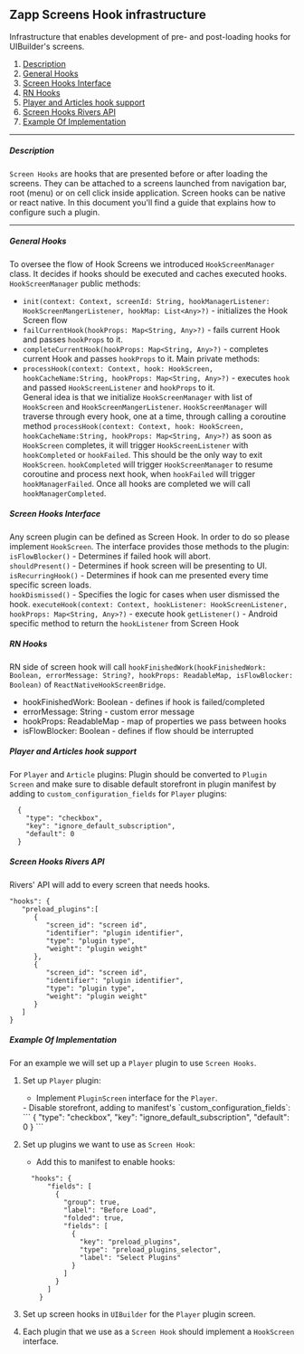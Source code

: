 ## Zapp Screens Hook infrastructure
Infrastructure that enables development of pre- and post-loading hooks for UIBuilder's screens.

1. <a href="#description">Description</a>
2. <a href="#general">General Hooks</a>
3. <a href="#interface">Screen Hooks Interface</a>
4. <a href="#rn">RN Hooks</a>
5. <a href="#player&article">Player and Articles hook support</a>
6. <a href="#connection">Screen Hooks Rivers API</a>
7. <a href="#example">Example Of Implementation</a>

* * *

<a name="description" />

##### Description
`Screen Hooks` are hooks that are presented before or after loading the screens. They can be attached to a screens launched from navigation bar, root (menu) or on cell click inside application. Screen hooks can be native or react native. In this document you'll find a guide that explains how to configure such a plugin.

***

<a name="general" />

##### General Hooks   

To oversee the flow of Hook Screens we introduced `HookScreenManager` class. It decides
if hooks should be executed and caches executed hooks.   
`HookScreenManager` public methods:
  - `init(context: Context, screenId: String, hookManagerListener: HookScreenMangerListener, hookMap: List<Any>?)` - initializes the Hook Screen flow
  - `failCurrentHook(hookProps: Map<String, Any>?)` - fails current Hook and passes `hookProps` to it.
  - `completeCurrentHook(hookProps: Map<String, Any>?)` - completes current Hook and passes `hookProps` to it.
  Main private methods:
  - `processHook(context: Context, hook: HookScreen, hookCacheName:String, hookProps: Map<String, Any>?)` - executes `hook` and passed `HookScreenListener` and `hookProps` to it.   
General idea is that we initialize `HookScreenManager` with list of `HookScreen` and `HookScreenMangerListener`. `HookScreenManager` will traverse through every hook, one at a time, through calling a coroutine method `processHook(context: Context, hook: HookScreen, hookCacheName:String, hookProps: Map<String, Any>?)` as soon as `HookScreen` completes, it will trigger `HookScreenListener` with `hookCompleted` or `hookFailed`. This should be the only way to exit `HookScreen`. `hookCompleted` will trigger `HookScreenManager` to resume coroutine and process next hook, when `hookFailed` will trigger `hookManagerFailed`. Once all hooks are completed we will call `hookManagerCompleted`.   

<a name="interface" />

##### Screen Hooks Interface

Any screen plugin can be defined as Screen Hook. In order to do so please implement `HookScreen`. The interface provides those methods to the plugin:  
`isFlowBlocker()` - Determines if failed hook will abort.  
`shouldPresent()` - Determines if hook screen will be presenting to UI.  
`isRecurringHook()` - Determines if hook can me presented every time specific screen loads.  
`hookDismissed()` - Specifies the logic for cases when user dismissed the hook.
`executeHook(context: Context, hookListener: HookScreenListener, hookProps: Map<String, Any>?)` - execute hook
`getListener()` - Android specific method to return the `hookListener` from Screen Hook   

<a name="rn" />

##### RN Hooks

RN side of screen hook will call `hookFinishedWork(hookFinishedWork: Boolean, errorMessage: String?, hookProps: ReadableMap, isFlowBlocker: Boolean)` of `ReactNativeHookScreenBridge`.
  - hookFinishedWork: Boolean - defines if hook is failed/completed
  - errorMessage: String - custom error message
  - hookProps: ReadableMap - map of properties we pass between hooks
  - isFlowBlocker: Boolean - defines if flow should be interrupted

<a name="player&article" />

##### Player and Articles hook support  

For `Player` and `Article` plugins: Plugin should be converted to `Plugin Screen` and make sure to disable default storefront in plugin manifest by adding to `custom_configuration_fields` for `Player` plugins:  
```
  {
    "type": "checkbox",
    "key": "ignore_default_subscription",
    "default": 0
  }
```   

<a name="connection" />

##### Screen Hooks Rivers API

Rivers' API will add to every screen that needs hooks.

```
"hooks": {  
   "preload_plugins":[  
      {  
         "screen_id": "screen id",
         "identifier": "plugin identifier",
         "type": "plugin type",
         "weight": "plugin weight"
      },
      {  
         "screen_id": "screen id",
         "identifier": "plugin identifier",
         "type": "plugin type",
         "weight": "plugin weight"
      }
   ]
}
```

<a name="example" />

##### Example Of Implementation   

For an example we will set up a `Player` plugin to use `Screen Hooks`.  

1. Set up `Player` plugin:
    - Implement `PluginScreen` interface for the `Player`.
    <LINK TO PLUGIN SCREENS>   
    - Disable storefront, adding to manifest's `custom_configuration_fields`:   
    ```
    {
      "type": "checkbox",
      "key": "ignore_default_subscription",
      "default": 0
    }
    ```
2. Set up plugins we want to use as `Screen Hook`:
    - Add this to manifest to enable hooks:   
    ```
      "hooks": {
          "fields": [
            {
              "group": true,
              "label": "Before Load",
              "folded": true,
              "fields": [
                {
                  "key": "preload_plugins",
                  "type": "preload_plugins_selector",
                  "label": "Select Plugins"
                }
              ]
            }
          ]
        }
     ```   

3. Set up screen hooks in `UIBuilder` for the `Player` plugin screen.
<SCREEN PICTURE>   

4. Each plugin that we use as a `Screen Hook` should implement a `HookScreen` interface.  
